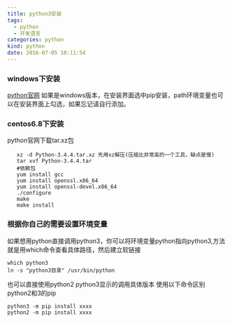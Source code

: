 ```yaml
---
title: python3安装
tags:
  - python
  - 开发语言
categories: python
kind: python
date: 2016-07-05 10:11:54
---
```


### windows下安装
[python官网](https://www.python.org/)
如果是windows版本，在安装界面选中pip安装，path环境变量也可以在安装界面上勾选，如果忘记请自行添加。

### centos6.8下安装
python官网下载tar.xz包
```{bash}
   xz -d Python-3.4.4.tar.xz 先用xz解压(压缩比非常高的一个工具，缺点是慢)
   tar xvf Python-3.4.4.tar 
   #依赖包
   yum install gcc 
   yum install openssl.x86_64
   yum install openssl-devel.x86_64
   ./configure 
   make
   make install
```

### 根据你自己的需要设置环境变量
如果想用python直接调用python3，你可以将环境变量python指向python3,方法就是用which命令查看具体路径，然后建立软链接
```{bash}
which python3
ln -s "python3目录" /usr/bin/python
```
也可以直接使用python2 python3显示的调用具体版本
使用以下命令区别python2和3的pip
```{bash}
python3 -m pip install xxxx
python2 -m pip install xxxx
```
